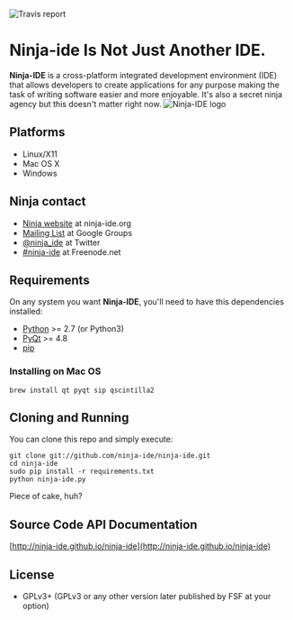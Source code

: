 ![Travis report](https://travis-ci.org/ninja-ide/ninja-ide.svg?branch=master)

# Ninja-ide Is Not Just Another IDE.
**Ninja-IDE** is a cross-platform integrated development environment (IDE) that allows developers to create applications for any purpose making the task of writing software easier and more enjoyable. It's also a secret ninja agency but this doesn't matter right now.
![Ninja-IDE logo](http://ninjaide.webfactional.com/static/common/img/ninja-big.png)

## Platforms
- Linux/X11
- Mac OS X
- Windows

## Ninja contact
-   [Ninja website](http://ninja-ide.org) at ninja-ide.org
-   [Mailing List](http://groups.google.com/group/ninja-ide/topics) at Google Groups
-   [@ninja\_ide](https://twitter.com/ninja_ide) at Twitter
-   [#ninja-ide](irc://freenode.net/ninja-ide) at Freenode.net

## Requirements
On any system you want **Ninja-IDE**, you'll need to have this dependencies installed:

-   [Python](http://python.org/) >= 2.7 (or Python3)
-   [PyQt](http://www.riverbankcomputing.com/software/pyqt/intro) >= 4.8
-   [pip](https://pip.pypa.io/en/latest/installing.html)

### Installing on Mac OS
    brew install qt pyqt sip qscintilla2

## Cloning and Running
You can clone this repo and simply execute:

    git clone git://github.com/ninja-ide/ninja-ide.git
    cd ninja-ide
    sudo pip install -r requirements.txt
    python ninja-ide.py

Piece of cake, huh?

## Source Code API Documentation
[http://ninja-ide.github.io/ninja-ide](http://ninja-ide.github.io/ninja-ide)

## License
-   GPLv3+ (GPLv3 or any other version later published by FSF at your option)
